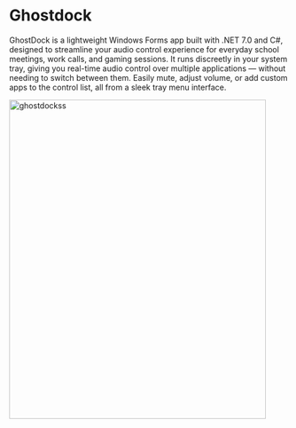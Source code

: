 # Ghostdock
GhostDock is a lightweight Windows Forms app built with .NET 7.0 and C#, designed to streamline your audio control experience for everyday school meetings, work calls, and gaming sessions. It runs discreetly in your system tray, giving you real-time audio control over multiple applications — without needing to switch between them. Easily mute, adjust volume, or add custom apps to the control list, all from a sleek tray menu interface.

<img width="463" height="575" alt="ghostdockss" src="https://github.com/user-attachments/assets/1cb5bd15-353a-4259-b517-5e68798932b3" />
